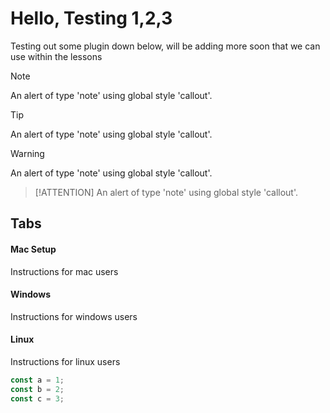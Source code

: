# Hello, Testing 1,2,3

Testing out some plugin down below, will be adding more soon that we can use within the lessons

> [!NOTE]
> An alert of type 'note' using global style 'callout'.

> [!TIP]
> An alert of type 'note' using global style 'callout'.

> [!WARNING]
> An alert of type 'note' using global style 'callout'.

> [!ATTENTION]
> An alert of type 'note' using global style 'callout'.

## Tabs 
<!-- tabs:start -->

#### **Mac Setup**

Instructions for mac users

#### **Windows**

Instructions for windows users

#### **Linux**

Instructions for linux users

<!-- tabs:end -->

```javascript
const a = 1;
const b = 2;
const c = 3;
```

<div id="gitalk-container"></div>


<script>
    const gitalk = new Gitalk({
        clientID: 'GitHub Application Client ID',
        clientSecret: 'GitHub Application Client Secret',
        repo: 'GitHub repo',      // The repository of store comments,
        owner: 'GitHub repo owner',
        admin: ['GitHub repo owner and collaborators, only these guys can initialize github issues'],
        id: location.pathname,      // Ensure uniqueness and length less than 50
        distractionFreeMode: false  // Facebook-like distraction free mode
})

gitalk.render('gitalk-container')
</script>